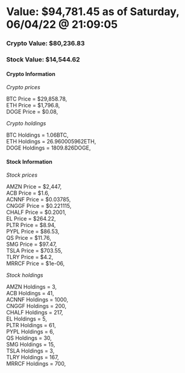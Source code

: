 # Value: $94,781.45 as of Saturday, 06/04/22 @ 21:09:05 

### Crypto Value: $80,236.83

### Stock Value: $14,544.62

#### Crypto Information 
*Crypto prices* 

BTC Price = $29,858.78,  
ETH Price = $1,796.8,  
DOGE Price = $0.08,  


*Crypto holdings* 

BTC Holdings = 1.06BTC,  
ETH Holdings = 26.960005962ETH,  
DOGE Holdings = 1809.826DOGE,  


#### Stock Information 

*Stock prices* 

AMZN Price = $2,447,  
ACB Price = $1.6,  
ACNNF Price = $0.03785,  
CNGGF Price = $0.221115,  
CHALF Price = $0.2001,  
EL Price = $264.22,  
PLTR Price = $8.94,  
PYPL Price = $86.53,  
QS Price = $11.76,  
SMG Price = $97.47,  
TSLA Price = $703.55,  
TLRY Price = $4.2,  
MRRCF Price = $1e-06,  


*Stock holdings* 

AMZN Holdings = 3,  
ACB Holdings = 41,  
ACNNF Holdings = 1000,  
CNGGF Holdings = 200,  
CHALF Holdings = 217,  
EL Holdings = 5,  
PLTR Holdings = 61,  
PYPL Holdings = 6,  
QS Holdings = 30,  
SMG Holdings = 15,  
TSLA Holdings = 3,  
TLRY Holdings = 167,  
MRRCF Holdings = 700,  


